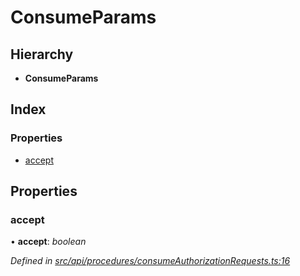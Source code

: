 # ConsumeParams

## Hierarchy

* **ConsumeParams**

## Index

### Properties

* [accept](consumeparams.md#accept)

## Properties

### accept

• **accept**: _boolean_

_Defined in_ [_src/api/procedures/consumeAuthorizationRequests.ts:16_](https://github.com/PolymathNetwork/polymesh-sdk/blob/bf2b7a12/src/api/procedures/consumeAuthorizationRequests.ts#L16)

